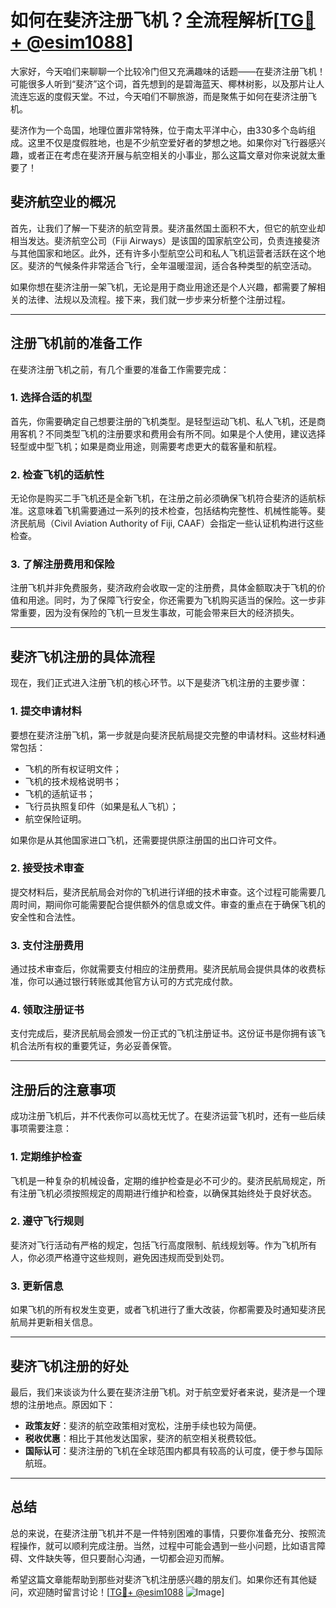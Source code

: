 # 如何在斐济注册飞机？全流程解析[[TG💪+ @esim1088](https://t.me/s/esim1088)]

大家好，今天咱们来聊聊一个比较冷门但又充满趣味的话题——在斐济注册飞机！可能很多人听到“斐济”这个词，首先想到的是碧海蓝天、椰林树影，以及那片让人流连忘返的度假天堂。不过，今天咱们不聊旅游，而是聚焦于如何在斐济注册飞机。

斐济作为一个岛国，地理位置非常特殊，位于南太平洋中心，由330多个岛屿组成。这里不仅是度假胜地，也是不少航空爱好者的梦想之地。如果你对飞行器感兴趣，或者正在考虑在斐济开展与航空相关的小事业，那么这篇文章对你来说就太重要了！

## 斐济航空业的概况

首先，让我们了解一下斐济的航空背景。斐济虽然国土面积不大，但它的航空业却相当发达。斐济航空公司（Fiji Airways）是该国的国家航空公司，负责连接斐济与其他国家和地区。此外，还有许多小型航空公司和私人飞机运营者活跃在这个地区。斐济的气候条件非常适合飞行，全年温暖湿润，适合各种类型的航空活动。

如果你想在斐济注册一架飞机，无论是用于商业用途还是个人兴趣，都需要了解相关的法律、法规以及流程。接下来，我们就一步步来分析整个注册过程。

---

## 注册飞机前的准备工作

在斐济注册飞机之前，有几个重要的准备工作需要完成：

### 1. **选择合适的机型**

首先，你需要确定自己想要注册的飞机类型。是轻型运动飞机、私人飞机，还是商用客机？不同类型飞机的注册要求和费用会有所不同。如果是个人使用，建议选择轻型或中型飞机；如果是商业用途，则需要考虑更大的载客量和航程。

### 2. **检查飞机的适航性**

无论你是购买二手飞机还是全新飞机，在注册之前必须确保飞机符合斐济的适航标准。这意味着飞机需要通过一系列的技术检查，包括结构完整性、机械性能等。斐济民航局（Civil Aviation Authority of Fiji, CAAF）会指定一些认证机构进行这些检查。

### 3. **了解注册费用和保险**

注册飞机并非免费服务，斐济政府会收取一定的注册费，具体金额取决于飞机的价值和用途。同时，为了保障飞行安全，你还需要为飞机购买适当的保险。这一步非常重要，因为没有保险的飞机一旦发生事故，可能会带来巨大的经济损失。

---

## 斐济飞机注册的具体流程

现在，我们正式进入注册飞机的核心环节。以下是斐济飞机注册的主要步骤：

### 1. **提交申请材料**

要想在斐济注册飞机，第一步就是向斐济民航局提交完整的申请材料。这些材料通常包括：

- 飞机的所有权证明文件；
- 飞机的技术规格说明书；
- 飞机的适航证书；
- 飞行员执照复印件（如果是私人飞机）；
- 航空保险证明。

如果你是从其他国家进口飞机，还需要提供原注册国的出口许可文件。

### 2. **接受技术审查**

提交材料后，斐济民航局会对你的飞机进行详细的技术审查。这个过程可能需要几周时间，期间你可能需要配合提供额外的信息或文件。审查的重点在于确保飞机的安全性和合法性。

### 3. **支付注册费用**

通过技术审查后，你就需要支付相应的注册费用。斐济民航局会提供具体的收费标准，你可以通过银行转账或其他官方认可的方式完成付款。

### 4. **领取注册证书**

支付完成后，斐济民航局会颁发一份正式的飞机注册证书。这份证书是你拥有该飞机合法所有权的重要凭证，务必妥善保管。

---

## 注册后的注意事项

成功注册飞机后，并不代表你可以高枕无忧了。在斐济运营飞机时，还有一些后续事项需要注意：

### 1. **定期维护检查**

飞机是一种复杂的机械设备，定期的维护检查是必不可少的。斐济民航局规定，所有注册飞机必须按照规定的周期进行维护和检查，以确保其始终处于良好状态。

### 2. **遵守飞行规则**

斐济对飞行活动有严格的规定，包括飞行高度限制、航线规划等。作为飞机所有人，你必须严格遵守这些规则，避免因违规而受到处罚。

### 3. **更新信息**

如果飞机的所有权发生变更，或者飞机进行了重大改装，你都需要及时通知斐济民航局并更新相关信息。

---

## 斐济飞机注册的好处

最后，我们来谈谈为什么要在斐济注册飞机。对于航空爱好者来说，斐济是一个理想的注册地点。原因如下：

- **政策友好**：斐济的航空政策相对宽松，注册手续也较为简便。
- **税收优惠**：相比于其他发达国家，斐济的航空相关税费较低。
- **国际认可**：斐济注册的飞机在全球范围内都具有较高的认可度，便于参与国际航班。

---

## 总结

总的来说，在斐济注册飞机并不是一件特别困难的事情，只要你准备充分、按照流程操作，就可以顺利完成注册。当然，过程中可能会遇到一些小问题，比如语言障碍、文件缺失等，但只要耐心沟通，一切都会迎刃而解。

希望这篇文章能帮助到那些对斐济飞机注册感兴趣的朋友们。如果你还有其他疑问，欢迎随时留言讨论！[[TG💪+ @esim1088](https://t.me/s/esim1088) ![Image](https://i.postimg.cc/4NQfJmqS/Snipaste-2025-05-13-00-14-12.png)]